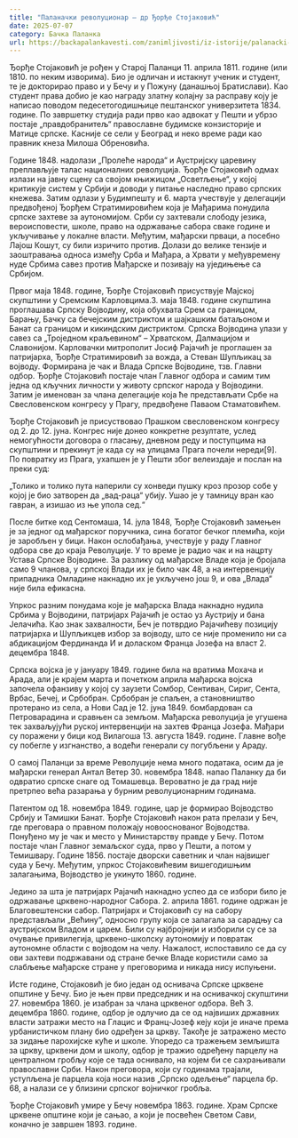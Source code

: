 ```yaml
---
title: "Паланачки револуционар – др Ђорђе Стојаковић"
date: 2025-07-07
category: Бачка Паланка
url: https://backapalankavesti.com/zanimljivosti/iz-istorije/palanacki-revolucionar-dr-djordje-stojakovic/
---
```


Ђорђе Стојаковић је рођен у Старој Паланци 11. априла 1811. године (или 1810. по неким изворима). Био је одличан и истакнут ученик и студент, те је докторирао право и у Бечу и у Пожуну (данашњој Братислави). Као студент права добио је као награду златну колајну за расправу коју је написао поводом педесетогодишњице пештанског универзитета 1834. године. По завршетку студија ради прво као адвокат у Пешти и убрзо постаје „правдобранитељ“ православне будимске конзисторије и Матице српске. Касније се сели у Београд и неко време ради као правник кнеза Милоша Обреновића.

Године 1848. надолази „Пролеће народа“ и Аустријску царевину преплављује талас националних револуција. Ђорђе Стојаковић одмах излази на јавну сцену са својом књижицом „Осветљење“, у којој критикује систем у Србији и доводи у питање наследно право српских кнежева. Затим одлази у Будимпешту и 6. марта учествује у делегацији предвођеној Ђорђем Стратимировићем која је Мађарима понудила српске захтеве за аутономијом. Срби су захтевали слободу језика, вероисповести, школе, право на одржавање сабора сваке године и укључивање у локалне власти. Међутим, мађарски прваци, а посебно Лајош Кошут, су били изричито против. Долази до велике тензије и заоштравања односа између Срба и Мађара, а Хрвати у међувремену нуде Србима савез против Мађарске и позивају на уједињење са Србијом.

Првог маја 1848. године, Ђорђе Стојаковић присуствује Мајској скупштини у Сремским Карловцима.3. маја 1848. године скупштина проглашава Српску Војводину, која обухвата Срем са границом, Барању, Бачку са бечејским дистриктом и шајкашким батаљоном и Банат са границом и кикиндским дистриктом. Српска Војводина улази у савез са „Троједном краљевином“ – Хрватском, Далмацијом и Славонијом. Карловачки митрополит Јосиф Рајачић је проглашен за патријарха, Ђорђе Стратимировић за вожда, а Стеван Шупљикац за војводу. Формирана је чак и Влада Српске Војводине, тзв. Главни одбор. Ђорђе Стојаковић постаје члан Главног одбора и самим тим једна од кључних личности у животу српског народа у Војводини. Затим је именован за члана делегације која ће представљати Србе на Свесловенском конгресу у Прагу, предвођене Паваом Стаматовићем.

Ђорђе Стојаковић је присуствовао Прашком свесловенском конгресу од 2. до 12. јуна. Конгрес није донео конкретне резултате, услед немогућности договора о гласању, дневном реду и поступцима на скупштини и прекинут је када су на улицама Прага почели нереди[9]. По повратку из Прага, ухапшен је у Пешти због велеиздаје и послан на преки суд:

„Толико и толико пута наперили су хонведи пушку кроз прозор собе у којој је био затворен да „вад-раца“ убију. Ушао је у тамницу вран као гавран, а изишао из ње упола сед.“

После битке код Сентомаша, 14. јула 1848, Ђорђе Стојаковић замењен је за једног од мађарског поручника, сина богатог бечког племића, који је заробљен у бици. Након ослобађања, учествује у раду Главног одбора све до краја Револуције. У то време је радио чак и на нацрту Устава Српске Војводине. За разлику од мађарске Владе која је бројала само 9 чланова, у српској Влади их је било чак 48, а на интервенцију припадника Омладине накнадно их је укључено још 9, и ова „Влада“ није била ефикасна.

Упркос разним понудама које је мађарска Влада накнадно нудила Србима у Војводини, патријарх Рајачић је остао уз Аустрију и бана Јелачића. Као знак захвалности, Беч је потврдио Рајачићеву позицију патријарха и Шупљикцев избор за војводу, што се није променило ни са абдикацијом Фердинанда И и доласком Франца Јозефа на власт 2. децембра 1848.

Српска војска је у јануару 1849. године била на вратима Мохача и Арада, али је крајем марта и почетком априла мађарска војска започела офанзиву у којој су заузети Сомбор, Сентиван, Сириг, Сента, Врбас, Бечеј, и Србобран. Србобран је спаљен, а становништво протерано из села, а Нови Сад је 12. јуна 1849. бомбардован са Петроварадина и сравњен са земљом. Мађарска револуција је угушена тек захваљујући руској интервенцији на захтев Франца Јозефа. Мађари су поражени у бици код Вилагоша 13. августа 1849. године. Главне вође су побегле у изгнанство, а водећи генерали су погубљени у Араду.

О самој Паланци за време Револуције нема много података, осим да је мађарски генерал Антал Ветер 30. новембра 1848. напао Паланку да би одвратио српске снаге од Томашевца. Вероватно је да град није претрпео већа разарања у бурним револуционарним годинама.

Патентом од 18. новембра 1849. године, цар је формирао Војводство Србију и Тамишки Банат. Ђорђе Стојаковић након рата прелази у Беч, где преговара о правном положају новооснованог Војводства. Понуђено му је чак и место у Министарству правде у Бечу. Потом постаје члан Главног земаљског суда, прво у Пешти, а потом у Темишвару. Године 1856. постаје дворски саветник и члан највишег суда у Бечу. Међутим, упркос Стојаковићевим вишегодишњим залагањима, Војводство је укинуто 1860. године.

Једино за шта је патријарх Рајачић накнадно успео да се избори било је одржавање црквено-народног Сабора. 2. априла 1861. године одржан је Благовештенски сабор. Патријарх и Стојаковић су на сабору представљали „Већину“, односно групу која се залагала за сарадњу са аустријском Владом и царем. Били су најбројнији и изборили су се за очување привилегија, црквено-школску аутономију и повратак аутономне области с војводом на челу. Нажалост, испоставило се да су ови захтеви подржавани од стране бечке Владе користили само за слабљење мађарске стране у преговорима и никада нису испуњени.

Исте године, Стојаковић је био један од оснивача Српске црквене општине у Бечу. Био је њен први председник и на оснивачкој скупштини 27. новембра 1860. је изабран за члана црквеног одбора. Већ 3. децембра 1860. године, одбор је одлучио да се од највиших државних власти затражи место на Глацис и Франц-Јозеф кеју који је иначе према урбанистичком плану био одређен за цркву. Такође је затражено место за зидање парохијске куће и школе. Упоредо са тражењем земљишта за цркву, црквени дом и школу, одбор је тражио одређену парцелу на централном гробљу које се тада оснивало, на којем би се сахрањивали православни Срби. Након преговора, који су годинама трајали, уступљена је парцела која носи назив „Српско одељење“ парцела бр. 68, а налази се у близини српског војничког гробља.

Ђорђе Стојаковић умире у Бечу новембра 1863. године. Храм Српске црквене општине који је сањао, а који је посвећен Светом Сави, коначно је завршен 1893. године.
